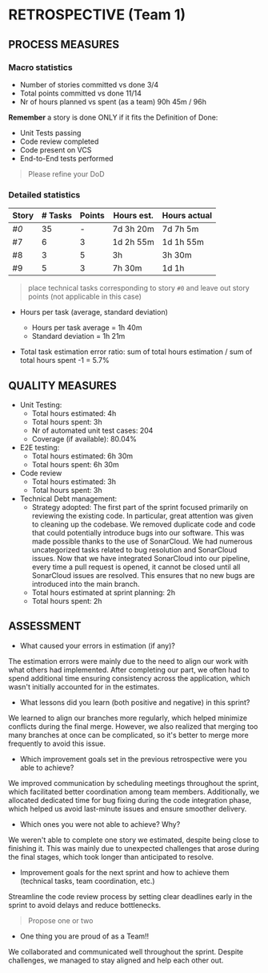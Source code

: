 RETROSPECTIVE (Team 1)
=====================================

## PROCESS MEASURES 

### Macro statistics

- Number of stories committed vs done 3/4
- Total points committed vs done 11/14
- Nr of hours planned vs spent (as a team) 90h 45m / 96h

**Remember**  a story is done ONLY if it fits the Definition of Done:
 
- Unit Tests passing
- Code review completed
- Code present on VCS
- End-to-End tests performed

> Please refine your DoD 

### Detailed statistics

| Story  | # Tasks | Points | Hours est. | Hours actual |
|--------|---------|--------|------------|--------------|
| _#0_   |   35      |    -   |    7d 3h 20m        |    7d 7h 5m          |
| #7    |   6      |   3     |     1d 2h 55m       |      1d 1h 55m        |
#8 | 3 | 5 | 3h | 3h 30m |
#9 | 5 | 3 | 7h 30m | 1d 1h |

> place technical tasks corresponding to story `#0` and leave out story points (not applicable in this case)

- Hours per task (average, standard deviation)
	- Hours per task average = 1h 40m
	- Standard deviation =  1h 21m

- Total task estimation error ratio: sum of total hours estimation / sum of total hours spent -1 = 5.7%

  
## QUALITY MEASURES 

- Unit Testing:
  - Total hours estimated: 4h
  - Total hours spent: 3h
  - Nr of automated unit test cases: 204
  - Coverage (if available): 80.04%
- E2E testing:
  - Total hours estimated: 6h 30m
  - Total hours spent: 6h 30m
- Code review 
  - Total hours estimated: 3h
  - Total hours spent: 3h
- Technical Debt management: 
  - Strategy adopted: The first part of the sprint focused primarily on reviewing the existing code. In particular, great attention was given to cleaning up the codebase. We removed duplicate code and code that could potentially introduce bugs into our software. This was made possible thanks to the use of SonarCloud. We had numerous uncategorized tasks related to bug resolution and SonarCloud issues. Now that we have integrated SonarCloud into our pipeline, every time a pull request is opened, it cannot be closed until all SonarCloud issues are resolved. This ensures that no new bugs are introduced into the main branch.
  - Total hours estimated at sprint planning: 2h
  - Total hours spent: 2h
  


## ASSESSMENT

- What caused your errors in estimation (if any)?

The estimation errors were mainly due to the need to align our work with what others had implemented. After completing our part, we often had to spend additional time ensuring consistency across the application, which wasn't initially accounted for in the estimates.

- What lessons did you learn (both positive and negative) in this sprint?

We learned to align our branches more regularly, which helped minimize conflicts during the final merge. However, we also realized that merging too many branches at once can be complicated, so it's better to merge more frequently to avoid this issue.

- Which improvement goals set in the previous retrospective were you able to achieve?

We improved communication by scheduling meetings throughout the sprint, which facilitated better coordination among team members. 
Additionally, we allocated dedicated time for bug fixing during the code integration phase, which helped us avoid last-minute issues and ensure smoother delivery.
  
- Which ones you were not able to achieve? Why?

We weren't able to complete one story we estimated, despite being close to finishing it. This was mainly due to unexpected challenges that arose during the final stages, which took longer than anticipated to resolve.

- Improvement goals for the next sprint and how to achieve them (technical tasks, team coordination, etc.)

Streamline the code review process by setting clear deadlines early in the sprint to avoid delays and reduce bottlenecks.

> Propose one or two

- One thing you are proud of as a Team!!

We collaborated and communicated well throughout the sprint. Despite challenges, we managed to stay aligned and help each other out.
